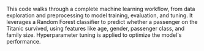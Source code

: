 This code walks through a complete machine learning workflow, from data exploration and preprocessing to model training, evaluation, and tuning. It leverages a Random Forest classifier to predict whether a passenger on the Titanic survived, using features like age, gender, passenger class, and family size. Hyperparameter tuning is applied to optimize the model's performance.
